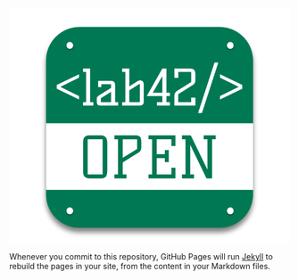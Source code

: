 
<!--# Welcome to Lab42 OPEN home page-->

![Alt text](logo.png?raw=true "Title")

Whenever you commit to this repository, GitHub Pages will run [Jekyll](https://jekyllrb.com/) to rebuild the pages in your site, from the content in your Markdown files.

